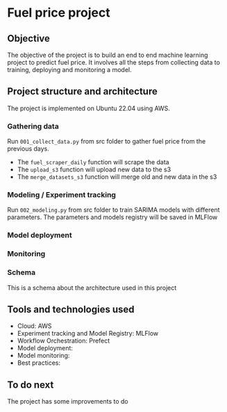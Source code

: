 # Fuel price project

## Objective
The objective of the project is to build an end to end machine learning project to predict fuel price. It involves all the steps from collecting data to training, deploying and monitoring a model. 

## Project structure and architecture
The project is implemented on Ubuntu 22.04 using AWS. 

### Gathering data
Run `001_collect_data.py` from src folder to gather fuel price from the previous days.
- The `fuel_scraper_daily` function will scrape the data
- The `upload_s3` function will upload new data to the s3
- The `merge_datasets_s3` function will merge old and new data in the s3

### Modeling / Experiment tracking
Run `002_modeling.py` from src folder to train SARIMA models with different parameters. The parameters and models registry will be saved in MLFlow

### Model deployment

### Monitoring

### Schema 
This is a schema about the architecture used in this project

## Tools and technologies used
- Cloud: AWS
- Experiment tracking and Model Registry: MLFlow
- Workflow Orchestration: Prefect
- Model deployment:
- Model monitoring: 
- Best practices: 

## To do next
The project has some improvements to do 
